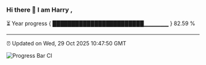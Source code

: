 ### Hi there 👋 I am Harry , 

⏳ Year progress { ████████████████████████▁▁▁▁▁▁ } 82.59 %

---

⏰ Updated on Wed, 29 Oct 2025 10:47:50 GMT

![Progress Bar CI](https://github.com/duykhang68/duykhang68/workflows/Progress%20Bar%20CI/badge.svg)
